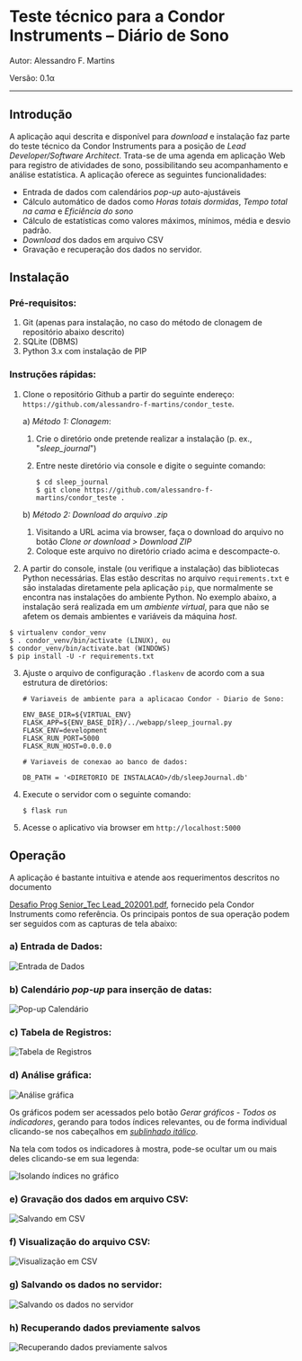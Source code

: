 # Teste técnico para a Condor Instruments – Diário de Sono

Autor: Alessandro F. Martins

Versão: 0.1α

-----

## Introdução

A aplicação aqui descrita e disponível para *download* e instalação faz parte do teste técnico da Condor Instruments para a posição de *Lead Developer/Software Architect*. Trata-se de uma agenda em aplicação Web para registro de atividades de sono, possibilitando seu acompanhamento e análise estatística. A aplicação oferece as seguintes funcionalidades:

- Entrada de dados com calendários *pop-up* auto-ajustáveis
- Cálculo automático de dados como *Horas totais dormidas*, *Tempo total na cama* e *Eficiência do sono*
- Cálculo de estatísticas como valores máximos, mínimos, média e desvio padrão.
- *Download*  dos dados em arquivo CSV
- Gravação e recuperação dos dados no servidor.

## Instalação

### Pré-requisitos:

1. Git (apenas para instalação, no caso do método de clonagem de repositório abaixo descrito)
2. SQLite (DBMS)
3. Python 3.x com instalação de PIP

### Instruções rápidas:

1. Clone o repositório Github a partir do seguinte endereço: `https://github.com/alessandro-f-martins/condor_teste`.

   a) *Método 1: Clonagem*:

   1. Crie o diretório onde pretende realizar a instalação (p. ex., "*sleep_journal*")

   2. Entre neste diretório via console e digite o seguinte comando:

      ```shell
      $ cd sleep_journal
      $ git clone https://github.com/alessandro-f-martins/condor_teste .
      ```

   b) *Método 2: Download do arquivo .zip*

   1. Visitando a URL acima via browser, faça o download do arquivo no botão *Clone or download > Download ZIP*
   2. Coloque este arquivo no diretório criado acima e descompacte-o. 

2.  A partir do console, instale (ou verifique a instalação) das bibliotecas Python necessárias. Elas estão descritas no arquivo `requirements.txt` e são instaladas diretamente pela aplicação `pip`, que normalmente se encontra nas instalações do ambiente Python. No exemplo abaixo, a instalação será realizada em um *ambiente virtual*, para que não se afetem os demais ambientes e variáveis da máquina *host*.

   ```shell
   $ virtualenv condor_venv
   $ . condor_venv/bin/activate (LINUX), ou
   $ condor_venv/bin/activate.bat (WINDOWS)
   $ pip install -U -r requirements.txt
   ```

3. Ajuste o arquivo de configuração `.flaskenv` de acordo com a sua estrutura de diretórios:

   ```shell
   # Variaveis de ambiente para a aplicacao Condor - Diario de Sono:
   
   ENV_BASE_DIR=${VIRTUAL_ENV}
   FLASK_APP=${ENV_BASE_DIR}/../webapp/sleep_journal.py
   FLASK_ENV=development
   FLASK_RUN_PORT=5000
   FLASK_RUN_HOST=0.0.0.0
   
   # Variaveis de conexao ao banco de dados:
   
   DB_PATH = '<DIRETORIO DE INSTALACAO>/db/sleepJournal.db'
   ```

4. Execute o servidor com o seguinte comando:

   ```shell
   $ flask run
   ```

5. Acesse o aplicativo via browser em `http://localhost:5000`



## Operação

A aplicação é bastante intuitiva e atende aos requerimentos descritos no documento 

[Desafio Prog Senior_Tec Lead_202001.pdf](docs/Desafio%20Prog%20Senior_Tec%20Lead_202001.pdf), fornecido pela Condor Instruments como referência. Os principais pontos de sua operação podem ser seguidos com as capturas de tela abaixo:



### a) Entrada de Dados:

![Entrada de Dados](./docs/Teste_Condor-Entrada-de-Dados.png)



### b) Calendário *pop-up* para inserção de datas:

![Pop-up Calendário](./docs/Teste_Condor-Entrada-com-calendario.png)



### c) Tabela de Registros:

![Tabela de Registros](./docs/Teste_Condor-Tabela-Registros.png)



### d) Análise gráfica:

![Análise gráfica](./docs/Teste_Condor-Analise-Grafica.png)

Os gráficos podem ser acessados pelo botão *Gerar gráficos - Todos os indicadores*, gerando para todos índices relevantes, ou de forma individual clicando-se nos cabeçalhos em *<u>sublinhado itálico</u>*. 

Na tela com todos os indicadores à mostra, pode-se ocultar um ou mais deles clicando-se em sua legenda:

![Isolando índices no gráfico](./docs/Teste_Condor-Isola-Indice.png)



### e) Gravação dos dados em arquivo CSV:

![Salvando em CSV](./docs/Teste_Condor-Salvando_CSV.png)



### f) Visualização do arquivo CSV:

![Visualização em CSV](./docs/Teste_Condor-CSV.png)



### g) Salvando os dados no servidor:

![Salvando os dados no servidor](./docs/Teste_Condor-Salvando-Servidor.png)



### h) Recuperando dados previamente salvos

![Recuperando dados previamente salvos](./docs/Teste_Condor-Recuperando-Servidor.png)

